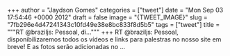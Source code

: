 
+++
author = "Jaydson Gomes"
categories = ["tweet"]
date = "Mon Sep 03 17:54:46 +0000 2012"
draft = false
image = "{TWEET_IMAGE}"
slug = "7fb296e4d47241343c10fd49e38e8bc833f8d5b5"
tags = ["tweet"]
title = """RT @braziljs: Pessoal, di..."""
+++
RT @braziljs: Pessoal, disponibilizaremos todos os vídeos e links para palestras no nosso site em breve! E as fotos serão adicionadas no ...

